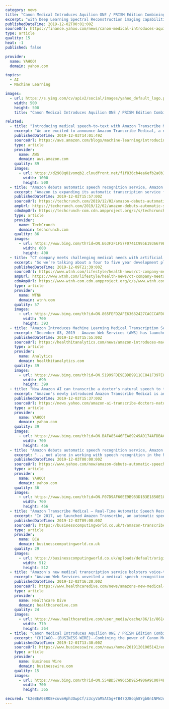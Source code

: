 ```yaml
---
category: news
title: "Canon Medical Introduces Aquilion ONE / PRISM Edition Combining Deep Learning Reconstruction and Wide-Area Spectral CT"
excerpt: "with Deep Learning Spectral Reconstruction imaging capabilities, Canon Medical Systems USA, Inc. introduces the Aquilion™ ONE / PRISM Edition, a spectral CT system designed for deep intelligence. The advanced system integrates artificial intelligence (AI) technology to maximize conventional and spectral CT capabilities and automated workflows ..."
publishedDateTime: 2019-12-02T00:01:00Z
sourceUrl: https://finance.yahoo.com/news/canon-medical-introduces-aquilion-one-143000785.html
type: article
quality: 15
heat: -1
published: false

provider:
  name: YAHOO!
  domain: yahoo.com

topics:
  - AI
  - Machine Learning

images:
  - url: https://s.yimg.com/cv/apiv2/social/images/yahoo_default_logo.png
    width: 500
    height: 500
    title: "Canon Medical Introduces Aquilion ONE / PRISM Edition Combining Deep Learning Reconstruction and Wide-Area Spectral CT"

related:
  - title: "Introducing medical speech-to-text with Amazon Transcribe Medical"
    excerpt: "We are excited to announce Amazon Transcribe Medical, a new HIPAA-eligible, machine learning automatic speech recognition (ASR) service that allows developers to add medical speech-to-text capabilities to their applications. Transcribe Medical provides accurate and affordable medical transcription, enabling"
    publishedDateTime: 2019-12-03T14:01:49Z
    sourceUrl: https://aws.amazon.com/blogs/machine-learning/introducing-medical-speech-to-text-with-amazon-transcribe-medical/
    type: article
    provider:
      name: AWS
      domain: aws.amazon.com
    quality: 89
    images:
      - url: https://d2908q01vomqb2.cloudfront.net/f1f836cb4ea6efb2a0b1b99f41ad8b103eff4b59/2018/06/28/social-transcribe.jpg
        width: 1000
        height: 500
  - title: "Amazon debuts automatic speech recognition service, Amazon Transcribe Medical"
    excerpt: "Amazon is expanding its automatic transcription service for AWS, Amazon Transcribe, to include support for medical speech, the company announced this morning at its AWS re:Invent conference. The new machine learning-powered service, Amazon Transcribe Medical, will allow physicians to quickly dictate their clinical notes and speech into accurate ..."
    publishedDateTime: 2019-12-02T15:57:00Z
    sourceUrl: https://techcrunch.com/2019/12/02/amazon-debuts-automatic-speech-recognition-service-amazon-transcribe-medical/
    ampUrl: https://techcrunch.com/2019/12/02/amazon-debuts-automatic-speech-recognition-service-amazon-transcribe-medical/amp/
    cdnAmpUrl: https://techcrunch-com.cdn.ampproject.org/c/s/techcrunch.com/2019/12/02/amazon-debuts-automatic-speech-recognition-service-amazon-transcribe-medical/amp/
    type: article
    provider:
      name: TechCrunch
      domain: techcrunch.com
    quality: 86
    images:
      - url: https://www.bing.com/th?id=ON.E63F2F1F57F0741C995E1936679B3A1E
        width: 600
        height: 400
  - title: "CT company meets challenging medical needs with artificial intelligence"
    excerpt: "So we’re talking about a four to five year development plan with a lot cheaper cost,” Dr. Yocca. It typically takes ten to 15 years to develop a drug. Artificial intelligence they say, is key to BioXcel’s mission to meeting critical needs in medicine that have so far been challenging. That agitation medication could be available by the ..."
    publishedDateTime: 2019-12-09T21:39:00Z
    sourceUrl: https://www.wtnh.com/lifestyle/health-news/ct-company-meets-challenging-medical-needs-with-artificial-intelligence/
    ampUrl: https://www.wtnh.com/lifestyle/health-news/ct-company-meets-challenging-medical-needs-with-artificial-intelligence/amp/
    cdnAmpUrl: https://www-wtnh-com.cdn.ampproject.org/c/s/www.wtnh.com/lifestyle/health-news/ct-company-meets-challenging-medical-needs-with-artificial-intelligence/amp/
    type: article
    provider:
      name: WTNH
      domain: wtnh.com
    quality: 57
    images:
      - url: https://www.bing.com/th?id=ON.865FEFD2AFE63632427CACCCAFD0B326
        width: 700
        height: 393
  - title: "Amazon Introduces Machine Learning Medical Transcription Service"
    excerpt: "December 03, 2019 - Amazon Web Services (AWS) has launched a new machine learning service called Amazon Transcribe Medical, which will automatically convert physician consultations and dictated notes from speech to text. Accurate medical transcriptions are essential for effective healthcare delivery, but these transcriptions are also expensive ..."
    publishedDateTime: 2019-12-03T15:55:00Z
    sourceUrl: https://healthitanalytics.com/news/amazon-introduces-machine-learning-medical-transcription-service
    type: article
    provider:
      name: Analytics
      domain: healthitanalytics.com
    quality: 39
    images:
      - url: https://www.bing.com/th?id=ON.51999FDE9EBDB9911CC841F397E819FF
        width: 690
        height: 399
  - title: "New Amazon AI can transcribe a doctor's natural speech to text"
    excerpt: "Amazon's newly introduced Amazon Transcribe Medical is an automatic speech recognition technology that understands medical lingo -- abbreviations and all -- and can transcribe a doctor's speech to text. Two years after Amazon announced the Amazon Transcribe service, a tool that automatically converts speech to text complete with natural ..."
    publishedDateTime: 2019-12-03T15:37:00Z
    sourceUrl: https://news.yahoo.com/amazon-ai-transcribe-doctors-natural-speech-text-153724211.html
    type: article
    provider:
      name: YAHOO!
      domain: yahoo.com
    quality: 39
    images:
      - url: https://www.bing.com/th?id=ON.BAFA85446FEA89249AD174AFDBAC1A6B
        width: 700
        height: 466
  - title: "Amazon debuts automatic speech recognition service, Amazon Transcribe Medical"
    excerpt: "... not alone in working with speech recognition in the healthcare space -- this is an area Google is working in as well, with Google Brain, plus Microsoft, established players like Nuance and Philips, and a wide range of startups. Amazon Transcribe Medical is initially available in the U.S. East (North Virginia) and U.S. West (Oregon) regions."
    publishedDateTime: 2019-12-03T00:00:00Z
    sourceUrl: https://www.yahoo.com/now/amazon-debuts-automatic-speech-recognition-155149727.html
    type: article
    provider:
      name: YAHOO!
      domain: yahoo.com
    quality: 36
    images:
      - url: https://www.bing.com/th?id=ON.F07D9AF60EE9B983D1B3E1850E18B913
        width: 700
        height: 466
  - title: "Amazon Transcribe Medical – Real-Time Automatic Speech Recognition for Healthcare Customers"
    excerpt: "In 2017, we launched Amazon Transcribe, an automatic speech recognition service that makes it easy for developers to add speech-to-text capability to their applications: today, we’re extremely happy to extend it to medical speech with Amazon Transcribe ..."
    publishedDateTime: 2019-12-02T09:00:00Z
    sourceUrl: https://businesscomputingworld.co.uk/t/amazon-transcribe-medical-real-time-automatic-speech-recognition-for-healthcare-customers/192576
    type: article
    provider:
      name: BCW
      domain: businesscomputingworld.co.uk
    quality: 29
    images:
      - url: https://businesscomputingworld.co.uk/uploads/default/original/1X/f630a15932336b1cfe94ee76167108be74ef73e8.jpeg
        width: 512
        height: 512
  - title: "Amazon's new medical transcription service bolsters voice-to-text bid"
    excerpt: "Amazon Web Services unveiled a medical speech recognition service that converts doctor-patient conversations to text in a bid to streamline onerous clinical documentation and lower administrative costs. Called Amazon Transcribe Medical, the product is HIPAA-eligible and integrates into voice-enabled applications and microphones via an ..."
    publishedDateTime: 2019-12-02T16:20:00Z
    sourceUrl: https://www.healthcaredive.com/news/amazons-new-medical-transcription-service-bolsters-voice-to-text-bid/568245/
    type: article
    provider:
      name: Healthcare Dive
      domain: healthcaredive.com
    quality: 24
    images:
      - url: https://www.healthcaredive.com/user_media/cache/86/1c/861c3184b11aa28535c03c3d7b035a72.jpg
        width: 770
        height: 364
  - title: "Canon Medical Introduces Aquilion ONE / PRISM Edition Combining Deep Learning Reconstruction and Wide-Area Spectral CT"
    excerpt: "CHICAGO--(BUSINESS WIRE)--Combining the power of Canon Medical’s Advanced intelligent Clear IQ Engine (AiCE) with Deep Learning Spectral Reconstruction imaging capabilities, Canon Medical Systems USA, Inc. introduces the Aquilion™ ONE / PRISM Edition, a spectral CT system designed for deep intelligence. The advanced system integrates ..."
    publishedDateTime: 2019-12-01T13:30:00Z
    sourceUrl: https://www.businesswire.com/news/home/20191201005142/en/Canon-Medical-Introduces-Aquilion-PRISM-Edition-Combining
    type: article
    provider:
      name: Business Wire
      domain: businesswire.com
    quality: 15
    images:
      - url: https://www.bing.com/th?id=ON.554BD57A96C5D9E54906A9C0074E8F84
        width: 700
        height: 365

secured: "k2eBEA0ERO8+cuvmHph3OwpCf/z3cyVaMSAt5g+TB47QJ8oqh8Ygb0n1NPWJoNRv8wYp162YNvlM0zBthVHqhllhxGCmGPfdFqaywWA80RANfm5GlJON4HXknwZRjfsQNqRCMN5fc19SuxhheKOW2qd95X3UlBMncC4AlsyTvPKI0xFdmN7zeos09rHTjKj+GvKUfSqTCe/L6XGpspUDqNMKAxZ6O401wU8NHR/vLg9yjEfLPlhi3gP7zU7bvOtJmPML3+kjn9Rxi3CmVK+05A==;hPiq0cFeAO8kxy9XbI9+Gg=="
---
```


